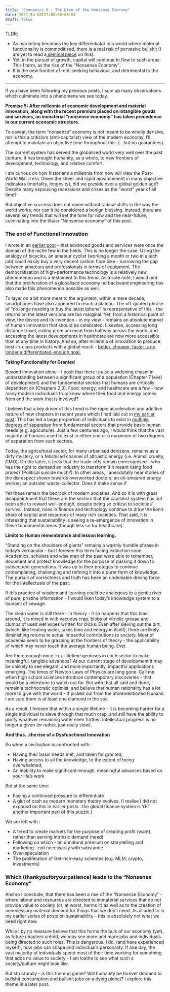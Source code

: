 ```yaml
---
title: "Economics 6 - The Rise of the Nonsense Economy"
date: 2021-04-08T23:00:00+08:00
draft: false
---
```


TLDR;

- As marketing becomes the key differentiator in a world where material functionality is commoditised, there is a real risk of pervasive bullshit (I am yet to read a[ seminal piece](https://www.goodreads.com/book/show/34466958-bullshit-jobs) on this).
- Yet, in the pursuit of growth, capital will continue to flow to such areas. This I term, as the rise of the "Nonsense Economy". 
- It is the new frontier of rent-seeking behaviour, and detrimental to the economy.

---

If you have been following my previous posts, I sum up many observations which culminate into a phenomena we see today.

**Premise 5: After millennia of economic development and material innovation, along with the recent premium placed on intangible goods and services, an immaterial “nonsense economy” has taken precedence in our current economic structure.** 

To caveat, the term “nonsense” economy is not meant to be wholly derisive, nor is this a criticism (anti-capitalist) view of the modern economy. I’ll attempt to maintain an objective tone throughout this. (...but no guarantees).

The current system has served the globalised world very well over the past century. It has brought humanity, as a whole, to new frontiers of development, technology, and relative comfort. 

I am curious on how historians a millennia from now will view the Post-World War II era. Given the sheer and rapid advancement in many objective indicators (mortality, longevity), did we preside over a global golden age? Despite many espousing recessions and crises as the “worst” year of all time? 

But objective success does not come without radical shifts in the way the world works, nor can it be considered a benign blessing. Instead, there are several key trends that will set the tone for now and the near-future, culminating into the titular “Nonsense economy” of this post.

### The end of Functional Innovation

I wrote in an [earlier post](https://www.makwaijun.com/blog/post11/) - that advanced goods and services were once the domain of the niche few in the fields. This is no longer the case. Using the analogy of bicycles, an amateur cyclist (working a month or two in a tech job) could easily buy a very decent carbon fibre bike - narrowing the gap between amateurs and professionals in terms of equipment. The democratisation of high-performance technology is a relatively new phenomenon and is a testament to this trend. As a side note, I would add that the proliferation of a globalised economy nd backward engineering has also made this phenomenon possible as well.

To layer on a bit more meat to the argument, within a mere decade, smartphones have also appeared to reach a plateau. The oft-quoted phrase of “no longe needing to buy the latest Iphone” is representative of this - the returns on the latest versions are too marginal. Yet, from a historical point of view, the device and its invention - in my view - remains an absolute marvel of human innovation that should be celebrated. Likewise, accessing long distance travel, eating premium meat from halfway across the world, and accessing the latest developments in healthcare are now more accessible than at any time in history. And so, after millennia of innovation to produce best-in-class products with a global reach - <u>better, cheaper, faster is no longer a differentiated-enough goal.</u>

**Taking Functionality for Granted**

Beyond innovation alone - I posit that there is also a widening chasm in understanding between a significant group of a population (Chapter 7 level of development) and the fundamental sectors that humans are critically dependent on (Chapters 2,3). Food, energy, and healthcare are a few - how many modern individuals truly know where their food and energy comes from and the work that is involved?

I believe that a key driver of this trend is the rapid acceleration and additive nature of new chapters in recent years which I had laid out in [my earlier post](https://www.makwaijun.com/blog/post37/). This has led a large proportion of individuals to exist in <u>multiple degrees of separation</u> from fundamental sectors that provide basic human needs (e.g. agriculture). Just a few centuries ago, I would think that the vast majority of humans used to exist in either one or a maximum of two degrees of separation from such sectors.

Today, the agricultural sector, for many urbanised denizens, remains as a dirty mystery, or a fetishised channel of altruistic energy (i.e. Animal cruelty, GMO). On the latter, it feels that the trade-offs remain unrecognised - who has the right to demand an industry to transform if it meant rising food prices? (Political suicide much?). In other areas, I anecdotally hear stories of the disrespect shown towards overworked doctors; an oil-smeared energy worker; an outsider waste-collector. Does it make sense if  

Yet these remain the bedrock of modern societies. And so it is with great disappointment that these are the sectors that the capitalist system has not been able to reward well-enough, despite being so critical to societies’ survival. Instead, roles in finance and technology continue to draw the lion’s share of capital and resources of many rich societies. That said, it is interesting that sustainability is seeing a re-emergence of innovation in these fundamental areas (though less so for healthcare).

**Limits to Human remembrance and lesson learning.** 

“Standing on the shoulders of giants” remains a warmly humble phrase in today’s vernacular - but I foresee this term facing extinction soon. Academics, scholars and wise men of the past were able to remember, document and protect knowledge for the purpose of passing it down to subsequent generations. It was up to their proteges to continue contemplating, challenging and refining it into a purer form of knowledge. The pursuit of correctness and truth has been an undeniable driving force for the intellectuals of the past. 

If this practice of wisdom and learning could be analogous to a gentle river of pure, pristine information - I would liken today’s knowledge system to a tsunami of sewage.

The clean water is still there - in theory - it so happens that this time around, it is mixed in with vacuous crap, blobs of vitriolic grease and clumps of used wet wipes written for clicks. Even after sieving out the dirt, (which, like treating water, takes time and energy in itself), there are likely diminishing returns to actual impactful contributions to society. Most of academia seem to be grasping at the frontiers of theory - the applicability of which may never touch the average human being. Ever.

Are there enough once-in-a-lifetime geniuses in each sector to make meaningful, tangible advances? At our current stage of development it may be unlikely to see elegant, and more importantly, impactful applications emerging. The times of Newton Laws of Physics are long gone. Call me when high school sciences introduce contemporary discoveries - that would be a milestone to watch out for. But with that all said and done, I remain a technocratic optimist, and believe that human rationality has a lot more to give with the world - if picked out from the aforementioned tsunami. I am sure there is at least one diamond in the sea.

As a result, I foresee that within a single lifetime - it is becoming harder for a single individual to sieve through that much crap, and still have the ability to purify whatever remaining water even further. Intellectual progress is no longer a given (or rather, just really slow).

**And thus…the rise of a Dysfunctional Innovation**

So when a civilisation is confronted with:

- Having their basic needs met, and taken for granted;
- Having access to all the knowledge, to the extent of being overwhelmed;
- An inability to make significant-enough, meaningful advances based on your life’s work 

But at the same time: 

- Facing a continued pressure to differentiate
- A glut of cash as modern monetary theory evolves. (I realise I did not expound on this in earlier posts...the global finance system is YET another important part of this puzzle.)

We are left with :

- A trend to create markets for the purpose of creating profit (want), rather than serving intrinsic demand (need)
- Following on which - an unnatural premium on storytelling and marketing - not necessarily with substance.
- Over-speculation
- The proliferation of Get-rich-easy schemes (e.g. MLM, crypto, investments)

### Which (thankyouforyourpatience) leads to the “Nonsense Economy”

And so I conclude, that there has been a rise of the “Nonsense Economy” - where labour and resources are directed to immaterial services that do not provide value to society (or, at worst, harms it) as well as to the creation of unnecessary material demand for things that we don’t need. As alluded to in my earlier series of posts on sustainability - this is absolutely not what we need right now.

While I by no measure believe that this forms the bulk of our economy (yet), as future chapters unfold, we may see more and more jobs and individuals being directed to such roles. This is dangerous. I do, (and have experienced myself), how jobs can shape and individual’s personality. If one day, the vast majority of individuals spend most of their time working for something that adds no value to society - I am loathe to see what such a society/culture might look like.

But structurally - is this the end game? Will humanity be forever doomed to bullshit consumption and bullshit jobs on a dying planet? I explore this theme in a later post. 
